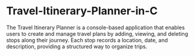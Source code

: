 # Travel-Itinerary-Planner-in-C
The Travel Itinerary Planner is a console-based application that enables users to create and manage travel plans by adding, viewing, and deleting stops along their journey. Each stop records a location, date, and description, providing a structured way to organize trips.
